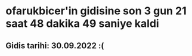 # ofarukbicer'in gidisine son 3 gun 21 saat 48 dakika 49 saniye kaldi

## Gidis tarihi: 30.09.2022 :(